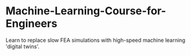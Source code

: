 # Machine-Learning-Course-for-Engineers
Learn to replace slow FEA simulations with high-speed machine learning 'digital twins'.
